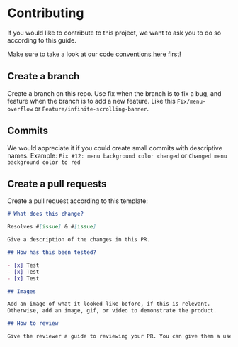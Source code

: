 # Contributing

If you would like to contribute to this project, we want to ask you to do so according to this guide.

Make sure to take a look at our [code conventions here](https://github.com/orgs/fdnd-agency/projects/40/views/7?pane=issue&itemId=92667482&issue=fdnd-agency%7Cvoorhoede%7C161) first!

## Create a branch

Create a branch on this repo. Use fix when the branch is to fix a bug, and feature when the branch is to add a new feature. Like this
`Fix/menu-overflow` or `Feature/infinite-scrolling-banner`.

## Commits

We would appreciate it if you could create small commits with descriptive names. Example:
`Fix #12: menu background color changed` or `Changed menu background color to red`

## Create a pull requests

Create a pull request according to this template:

```md
# What does this change?

Resolves #[issue] & #[issue]

Give a description of the changes in this PR.

## How has this been tested?

- [x] Test
- [x] Test
- [x] Test

## Images

Add an image of what it looked like before, if this is relevant.
Otherwise, add an image, gif, or video to demonstrate the product.

## How to review

Give the reviewer a guide to reviewing your PR. You can give them a user test to do, or a guide on how to get to the component. You can also refer back to the code conventions here.

```

